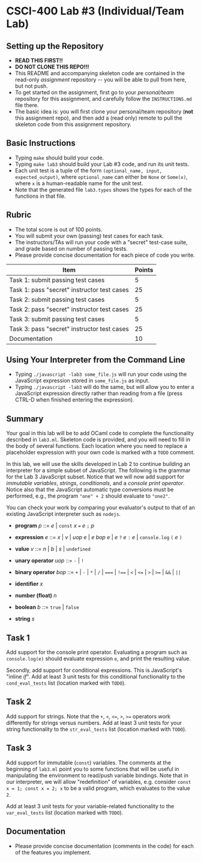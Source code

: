 # CSCI-400 Lab #3 (Individual/Team Lab)

## Setting up the Repository
- **READ THIS FIRST!!**
- **DO NOT CLONE THIS REPO!!!**
- This README and accompanying skeleton code are contained in
  the read-only *assignment* repository --
  you will be able to pull from here, but not push.
- To get started on the assignment, first go to your
  *personal/team* repository for this assignment, and
  carefully follow the `INSTRUCTIONS.md` file there.
- The basic idea is: you will first clone your personal/team
  repository (**not** this assignment repo), and then add a (read only) remote to pull
  the skeleton code from this assignment repository.

## Basic Instructions

- Typing `make` should build your code.
- Typing `make lab3` should build your Lab #3 code, and run its unit tests.
- Each unit test is a tuple of the form `(optional_name, input, expected_output)`,
  where `optional_name` can either be `None` or `Some(x)`, where `x` is a
  human-readable name for the unit test.
- Note that the generated file `lab3.types` shows the types for each of the
  functions in that file.

## Rubric

- The total score is out of 100 points.
- You will submit your own (passing) test cases for each task.
- The instructors/TAs will run your code with a "secret" test-case suite, and
  grade based on number of passing tests.
- Please provide concise documentation for each piece of code you write.

| Item                                        | Points |
|---------------------------------------------|--------|
| Task 1: submit passing test cases           |  5     |
| Task 1: pass "secret" instructor test cases | 25     |
| Task 2: submit passing test cases           |  5     |
| Task 2: pass "secret" instructor test cases | 25     |
| Task 3: submit passing test cases           |  5     |
| Task 3: pass "secret" instructor test cases | 25     |
| Documentation                               | 10     |

## Using Your Interpreter from the Command Line

- Typing `./javascript -lab3 some_file.js` will run your code using the JavaScript
  expression stored in `some_file.js` as input.
- Typing `./javascript -lab3` will do the same, but will allow you to enter a
  JavaScript expression directly rather than reading from a file (press CTRL-D
  when finished entering the expression).

## Summary

Your goal in this lab will be to add OCaml code to complete the functionality
described in `lab3.ml`.
Skeleton code is provided, and you will need to fill in the body of several
functions. Each location where you need to replace a placeholder expression
with your own code is marked with a `TODO` comment.

In this lab, we will use the skills developed in Lab 2 to continue building an
interpreter for a simple subset of JavaScript. The following is the grammar for
the Lab 3 JavaScript subset. Notice that we will now add support for *immutable variables*,
*strings*, *conditionals*, and a *console print operator*.
Notice also that the JavaScript automatic type conversions must be performed,
e.g., the program `"one" + 2` should evaluate to `"one2"`.

You can check your work by comparing your evaluator's output to that of an existing
JavaScript interpreter such as `nodejs`.

- **program** *p* ::= *e* | `const` *x* `=` *e* `;` *p*

- **expression** *e* ::= *x* | *v* | *uop* *e* | *e* *bop* *e*
                | *e* `?` *e* `:` *e* | `console.log` `(` *e* `)`

- **value** *v* ::= *n* | *b* | *s* | `undefined`

- **unary operator** *uop* ::= `-` | `!`

- **binary operator** *bop* ::= `+` | `-` | `*` | `/` | `===` | `!==` | `<` | `<=` | `>` | `>=` | `&&` | `||`

- **identifier** *x*

- **number (float)** *n*

- **boolean** *b* ::= `true` | `false`

- **string** *s*

## Task 1

Add support for the console print operator. Evaluating a program such as
`console.log(e)` should evaluate expression `e`, and print the resulting value.

Secondly, add support for conditional expressions. This is JavaScript's "inline *if*".
Add at least 3 unit tests for this conditional functionality
to the `cond_eval_tests` list (location marked with `TODO`).

## Task 2

Add support for strings. Note that the `+`, `<`, `<=`, `>`, `>=` operators
work differently for strings versus numbers.
Add at least 3 unit tests for your string functionality
to the `str_eval_tests` list (location marked with `TODO`).

## Task 3

Add support for immutable (`const`) variables. The comments at the beginning of `lab3.ml` point
you to some functions that will be useful in manipulating the environment to
read/push variable bindings. Note that in our interpreter, we will allow "redefinition" of
variables, e.g. consider `const x = 1; const x = 2; x` to be a valid program, which
evaluates to the value `2`.

Add at least 3 unit tests for your variable-related functionality
to the `var_eval_tests` list (location marked with `TODO`).

## Documentation

- Please provide concise documentation (comments in the code) for each of the features you implement.
